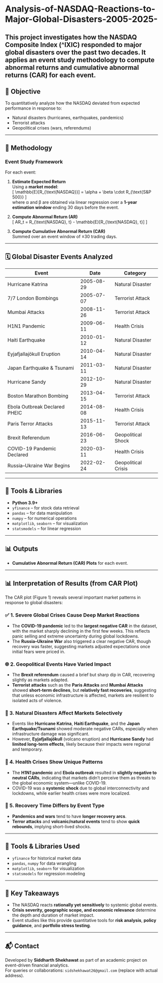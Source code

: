 # Analysis-of-NASDAQ-Reactions-to-Major-Global-Disasters-2005-2025-
This project investigates how the **NASDAQ Composite Index (^IXIC)** responded to major global disasters over the past two decades. It applies an **event study methodology** to compute **abnormal returns** and **cumulative abnormal returns (CAR)** for each event.
---

## 📌 Objective

To quantitatively analyze how the NASDAQ deviated from expected performance in response to:

- Natural disasters (hurricanes, earthquakes, pandemics)
- Terrorist attacks
- Geopolitical crises (wars, referendums)

---

## 🧪 Methodology

### Event Study Framework

For each event:
1. **Estimate Expected Return**  
   Using a **market model**:  
   \[
   \mathbb{E}[R_{\text{NASDAQ}}] = \alpha + \beta \cdot R_{\text{S&P 500}}
   \]  
   where α and β are obtained via linear regression over a **1-year estimation window** ending 30 days before the event.

2. **Compute Abnormal Return (AR)**  
   \[
   AR_t = R_{\text{NASDAQ}, t} - \mathbb{E}[R_{\text{NASDAQ}, t}]
   \]

3. **Compute Cumulative Abnormal Return (CAR)**  
   Summed over an event window of ±30 trading days.

---

## 🗓️ Global Disaster Events Analyzed

| Event                             | Date         | Category             |
|----------------------------------|--------------|----------------------|
| Hurricane Katrina                | 2005-08-29   | Natural Disaster     |
| 7/7 London Bombings              | 2005-07-07   | Terrorist Attack     |
| Mumbai Attacks                   | 2008-11-26   | Terrorist Attack     |
| H1N1 Pandemic                    | 2009-06-11   | Health Crisis        |
| Haiti Earthquake                 | 2010-01-12   | Natural Disaster     |
| Eyjafjallajökull Eruption        | 2010-04-14   | Natural Disaster     |
| Japan Earthquake & Tsunami      | 2011-03-11   | Natural Disaster     |
| Hurricane Sandy                  | 2012-10-29   | Natural Disaster     |
| Boston Marathon Bombing          | 2013-04-15   | Terrorist Attack     |
| Ebola Outbreak Declared PHEIC    | 2014-08-08   | Health Crisis        |
| Paris Terror Attacks             | 2015-11-13   | Terrorist Attack     |
| Brexit Referendum                | 2016-06-23   | Geopolitical Shock   |
| COVID-19 Pandemic Declared       | 2020-03-11   | Health Crisis        |
| Russia–Ukraine War Begins        | 2022-02-24   | Geopolitical Crisis  |

---

## 🧰 Tools & Libraries

- **Python 3.9+**
- `yfinance` – for stock data retrieval
- `pandas` – for data manipulation
- `numpy` – for numerical operations
- `matplotlib`, `seaborn` – for visualization
- `statsmodels` – for linear regression

---

## 📊 Outputs

- **Cumulative Abnormal Return (CAR) Plots** for each event.


---

## 📊 Interpretation of Results (from CAR Plot)

The CAR plot (Figure 1) reveals several important market patterns in response to global disasters:

### ✅ 1. **Severe Global Crises Cause Deep Market Reactions**
- The **COVID-19 pandemic** led to the **largest negative CAR** in the dataset, with the market sharply declining in the first few weeks. This reflects panic selling and extreme uncertainty during global lockdowns.
- The **Russia–Ukraine War** also triggered a clear negative CAR, though recovery was faster, suggesting markets adjusted expectations once initial fears were priced in.

### 🌐 2. **Geopolitical Events Have Varied Impact**
- The **Brexit referendum** caused a brief but sharp dip in CAR, recovering slightly as markets adapted.
- **Terrorist attacks** such as the **Paris Attacks** and **Mumbai Attacks** showed **short-term declines**, but **relatively fast recoveries**, suggesting that unless economic infrastructure is affected, markets are resilient to isolated acts of violence.

### 🌊 3. **Natural Disasters Affect Markets Selectively**
- Events like **Hurricane Katrina**, **Haiti Earthquake**, and the **Japan Earthquake/Tsunami** showed moderate negative CARs, especially when infrastructure damage was significant.
- However, **Eyjafjallajökull** (volcano eruption) and **Hurricane Sandy** had **limited long-term effects**, likely because their impacts were regional and temporary.

### 🦠 4. **Health Crises Show Unique Patterns**
- The **H1N1 pandemic** and **Ebola outbreak** resulted in **slightly negative to neutral CARs**, indicating that markets didn’t perceive them as threats to the global economic system—unlike COVID-19.
- COVID-19 was a **systemic shock** due to global interconnectivity and lockdowns, while earlier health crises were more localized.

### 🔁 5. **Recovery Time Differs by Event Type**
- **Pandemics and wars** tend to have **longer recovery arcs**.
- **Terror attacks** and **volcanic/natural events** tend to show **quick rebounds**, implying short-lived shocks.

---

## 🧰 Tools & Libraries Used

- `yfinance` for historical market data
- `pandas`, `numpy` for data wrangling
- `matplotlib`, `seaborn` for visualization
- `statsmodels` for regression modeling

---



## 📌 Key Takeaways

- The NASDAQ reacts **rationally yet sensitively** to systemic global events.
- **Crisis severity, geographic scope, and economic relevance** determine the depth and duration of market impact.
- Event studies like this provide quantitative tools for **risk analysis**, **policy guidance**, and **portfolio stress testing**.

---

## 📬 Contact

Developed by **Siddharth Shekhawat** as part of an academic project on event-driven financial analytics.  
For queries or collaborations: `sidshekhawat26@gmail.com` (replace with actual address).
